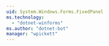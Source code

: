 ```yaml
---
uid: System.Windows.Forms.FixedPanel
ms.technology: 
  - "dotnet-winforms"
ms.author: "dotnet-bot"
manager: "wpickett"
---
```

